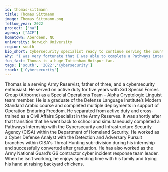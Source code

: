 ```yaml
---
id: thomas-sittmann
title: Thomas Sittmann
image: Thomas Sittmann.png
fellow_year: 2022
project: ["na"]
agency: ["ACF"]
hometown: Aberdeen, NC
university: Norwich University
region: south
bio_short: Cybersecurity specialist ready to continue serving the country with his technology skills 
why: "I was very fortunate that I was able to complete a Pathways internship with CISA. Having worked in the technology sector and also being in the military, I saw the critical need for technology specialists. I also wanted work as a civil servant again and the Digital Corps helped fill that desire while providing a great opportunity. It pairs my passion to continue serving with filling the technology gap we have in the United States."
fun_fact: Thomas is a huge Tottenham Hotspur fan.
tags: ['south', '2022','Cybersecurity']
track: ['Cybersecurity']
---
```


Thomas is a serving Army Reservist, father of three, and a cybersecurity enthusiast. He served on active duty for five years with 3rd Special Forces Group (Airborne) as a Special Operations Team – Alpha Cryptologic Linguist team member. He is a graduate of the Defense Language Institute’s Modern Standard Arabic course and completed multiple deployments in support of Operation Enduring Freedom. He separated from active duty and cross-trained as a Civil Affairs Specialist in the Army Reserves. It was shortly after that transition that he went back to school and simultaneously completed a Pathways Internship with the Cybersecurity and Infrastructure Security Agency (CISA) within the Department of Homeland Security. He worked as a Cyber Defense Analyst with the Detection and Adversary Pursuit branches within CISA's Threat Hunting sub-division during his internship and successfully converted after graduation. He has also worked as the Army National Guard’s G6 contractor cyber incident response team leader. When he isn’t working, he enjoys spending time with his family and trying his hand at raising backyard chickens.         